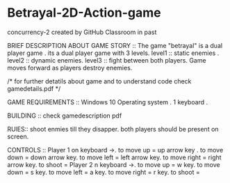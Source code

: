 # Betrayal-2D-Action-game
concurrency-2 created by GitHub Classroom in past

BRIEF DESCRIPTION ABOUT GAME STORY :: The game "betrayal" is a dual player game . its a dual player game with 3 levels. level1 :: static enemies . level2 :: dynamic enemies. level3 :: fight between both players. Game moves forward as players destroy enemies.

/* for further detatils about game and to understand code check gamedetails.pdf */

GAME REQUIREMENTS :: Windows 10 Operating system . 1 keyboard .

BUILDING :: check gamedescription pdf

RUlES:: shoot enmies till they disapper. both players should be present on screen.

CONTROLS :: Player 1 on keyboard ->. to move up = up arrow key .
to move down = down arrow key. to move left = left arrow key. to move right = right arrow key. to shoot =
Player 2 n keyboard ->. to move up = w key. to move down = s key. to move left = a key. to move right = r key. to shoot =

